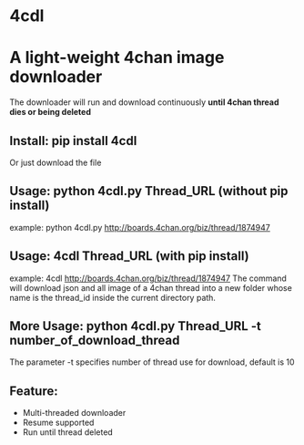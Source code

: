 # 4cdl
# A light-weight 4chan image downloader
The downloader will run and download continuously **until 4chan thread dies or being deleted**
## Install: pip install 4cdl
Or just download the file
## Usage: python 4cdl.py Thread_URL (without pip install)
example: python 4cdl.py http://boards.4chan.org/biz/thread/1874947
## Usage: 4cdl Thread_URL (with pip install)
example: 4cdl http://boards.4chan.org/biz/thread/1874947
The command will download json and all image of a 4chan thread into a new folder whose name is the thread_id inside the current directory path.
## More Usage: python 4cdl.py Thread_URL -t number_of_download_thread
The parameter -t specifies number of thread use for download, default is 10

## Feature:
* Multi-threaded downloader
* Resume supported
* Run until thread deleted
